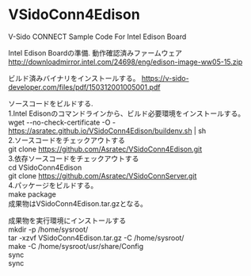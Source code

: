 # VSidoConn4Edison  
V-Sido CONNECT Sample Code For Intel Edison Board  
  

Intel Edison Boardの準備.
  動作確認済みファームウェア  
    http://downloadmirror.intel.com/24698/eng/edison-image-ww05-15.zip


	
ビルド済みバイナリをインストールする。
  https://v-sido-developer.com/files/pdf/150312001005001.pdf  

	
ソースコードをビルドする.  
1.Intel Edisonのコマンドラインから、ビルド必要環境をインストールする。  
   wget --no-check-certificate -O - https://asratec.github.io/VSidoConn4Edison/buildenv.sh | sh  
2.ソースコードをチェックアウトする  
  git clone https://github.com/Asratec/VSidoConn4Edison.git  
3.依存ソースコードをチェックアウトする  
  cd VSidoConn4Edison  
  git clone https://github.com/Asratec/VSidoConnServer.git  
4.パッケージをビルドする。  
  make package    
  成果物はVSidoConn4Edison.tar.gzとなる。

成果物を実行環境にインストールする  
  mkdir -p /home/sysroot/  
  tar -xzvf VSidoConn4Edison.tar.gz -C /home/sysroot/  
  make -C /home/sysroot/usr/share/Config  
  sync  
  sync  

  
